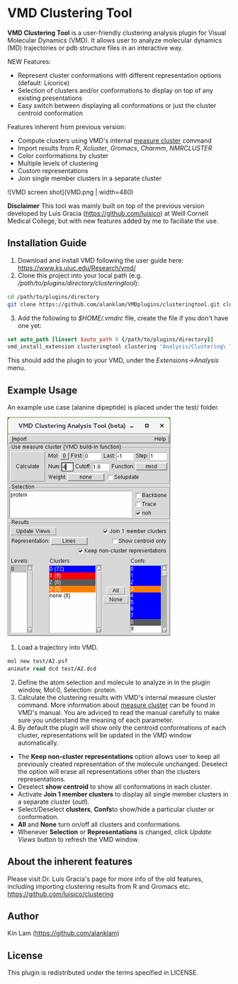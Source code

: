 VMD Clustering Tool
=====

**VMD Clustering Tool** is a user-friendly clustering analysis plugin for Visual Molecular Dynamics (VMD). It allows user to analyze molecular dynamics (MD) trajectories or pdb structure files in an interactive way.

NEW Features:
* Represent cluster conformations with different representation options (default: Licorice)
* Selection of clusters and/or conformations to display on top of any existing presentations
* Easy switch between displaying all conformations or just the cluster centroid conformation

Features inherent from previous version:
* Compute clusters using VMD's internal [measure cluster](http://www.ks.uiuc.edu/Research/vmd/current/ug/node136.html) command
* Import results from *R*, *Xcluster*, *Gromacs*, *Charmm*, *NMRCLUSTER*
* Color conformations by cluster
* Multiple levels of clustering
* Custom representations
* Join single member clusters in a separate cluster

![VMD screen shot](VMD.png | width=480)

**Disclaimer**
This tool was mainly built on top of the previous version developed by Luis Gracia (https://github.com/luisico) at Weill Cornell Medical College, but with new features added by me to faciliate the use.

## Installation Guide

1. Download and install VMD following the user guide here: https://www.ks.uiuc.edu/Research/vmd/
2. Clone this project into your local path (e.g. */path/to/plugins/directory/clusteringtool*):
```sh
cd /path/to/plugins/directory
git clone https://github.com/alanklam/VMDplugins/clusteringtool.git clusteringtool
```

3. Add the following to *$HOME/.vmdrc* file, create the file if you don't have one yet:
```tcl
set auto_path [linsert $auto_path 0 {/path/to/plugins/directory}]
vmd_install_extension clusteringtool clustering "Analysis/Clustering\ Tool"
```
This should add the plugin to your VMD, under the *Extensions->Analysis* menu.

## Example Usage

An example use case (alanine dipeptide) is placed under the test/ folder.

![VMD Clustering Tool interface](clusteringtool1.png?raw=true)

1. Load a trajectory into VMD.
```tcl
mol new test/A2.psf
animate read dcd test/A2.dcd
```
2. Define the atom selection and molecule to analyze in in the plugin window, Mol:0, Selection: protein.
3. Calculate the clustering results with VMD's internal measure cluster command. More information about [measure cluster](http://www.ks.uiuc.edu/Research/vmd/current/ug/node136.html) can be found in VMD's manual. You are adviced to read the manual carefully to make sure you understand the meaning of each parameter. 
4. By default the plugin will show only the centroid conformations of each cluster, representations will be updated in the VMD window automatically.
  * The **Keep non-cluster representations** option allows user to keep all previously created representation of the molecule unchanged. Deselect the option will erase all representations other than the clusters representations.
  * Deselect **show centroid** to show all conformations in each cluster.
  * Activate **Join 1 member clusters** to display all single member clusters in a separate cluster (*outl*).
  * Select/Deselect **clusters**, **Confs**to show/hide a particular cluster or conformation.
  * **All** and **None** turn on/off all clusters and conformations. 
  * Whenever **Selection** or **Representations** is changed, click *Update Views* button to refresh the VMD window.

## About the inherent features
Please visit Dr. Luis Gracia's page for more info of the old features, including importing clustering results from R and Gromacs etc.
https://github.com/luisico/clustering

## Author
Kin Lam (https://github.com/alanklam)


## License
This plugin is redistributed under the terms specified in LICENSE.
